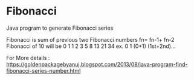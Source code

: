 Fibonacci
=========

Java program to generate Fibonacci series

Fibonacci is sum of previous two Fibonacci numbers fn= fn-1+ fn-2
Fibonacci of 10 will be 0 1 1 2 3 5 8 13 21 34  ex. 0 1 (0+1) (1st+2nd)...

For More details : https://goldenpackagebyanuj.blogspot.com/2013/08/java-program-find-fibonacci-series-number.html
